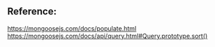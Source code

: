 ## Reference:

https://mongoosejs.com/docs/populate.html
https://mongoosejs.com/docs/api/query.html#Query.prototype.sort()
